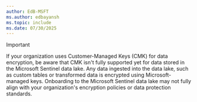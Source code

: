 ```yaml
---
author: EdB-MSFT
ms.author: edbayansh
ms.topic: include
ms.date: 07/30/2025
---
```


> [!IMPORTANT]
> If your organization uses Customer-Managed Keys (CMK) for data encryption, be aware that CMK isn't fully supported yet for data stored in the Microsoft Sentinel data lake. Any data ingested into the data lake, such as custom tables or transformed data is encrypted using Microsoft-managed keys. Onboarding to the Microsoft Sentinel data lake may not fully align with your organization's encryption policies or data protection standards.
